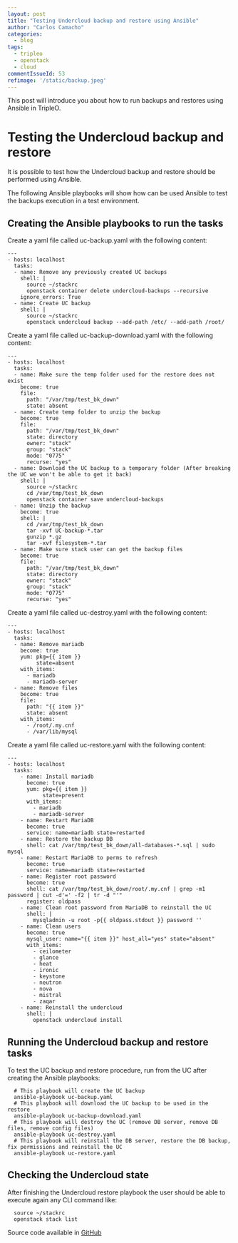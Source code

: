 ```yaml
---
layout: post
title: "Testing Undercloud backup and restore using Ansible"
author: "Carlos Camacho"
categories:
  - blog
tags:
  - tripleo
  - openstack
  - cloud
commentIssueId: 53
refimage: '/static/backup.jpeg'
---
```


This post will introduce you about
how to run backups and restores using Ansible
in TripleO.

Testing the Undercloud backup and restore
=========================================

It is possible to test how the Undercloud
backup and restore should be performed using
Ansible.

The following Ansible playbooks will show
how can be used Ansible to test the
backups execution in a test environment.

Creating the Ansible playbooks to run the tasks
-----------------------------------------------

Create a yaml file called uc-backup.yaml
with the following content:

```
---
- hosts: localhost
  tasks:
  - name: Remove any previously created UC backups
    shell: |
      source ~/stackrc
      openstack container delete undercloud-backups --recursive
    ignore_errors: True
  - name: Create UC backup
    shell: |
      source ~/stackrc
      openstack undercloud backup --add-path /etc/ --add-path /root/
```

Create a yaml file called uc-backup-download.yaml
with the following content:


```
---
- hosts: localhost
  tasks:
  - name: Make sure the temp folder used for the restore does not exist
    become: true
    file:
      path: "/var/tmp/test_bk_down"
      state: absent
  - name: Create temp folder to unzip the backup
    become: true
    file:
      path: "/var/tmp/test_bk_down"
      state: directory
      owner: "stack"
      group: "stack"
      mode: "0775"
      recurse: "yes"
  - name: Download the UC backup to a temporary folder (After breaking the UC we won't be able to get it back)
    shell: |
      source ~/stackrc
      cd /var/tmp/test_bk_down
      openstack container save undercloud-backups
  - name: Unzip the backup
    become: true
    shell: |
      cd /var/tmp/test_bk_down
      tar -xvf UC-backup-*.tar
      gunzip *.gz
      tar -xvf filesystem-*.tar
  - name: Make sure stack user can get the backup files
    become: true
    file:
      path: "/var/tmp/test_bk_down"
      state: directory
      owner: "stack"
      group: "stack"
      mode: "0775"
      recurse: "yes"
```

Create a yaml file called uc-destroy.yaml
with the following content:

```
---
- hosts: localhost
  tasks:
  - name: Remove mariadb
    become: true
    yum: pkg={{ item }}
         state=absent
    with_items:
      - mariadb
      - mariadb-server
  - name: Remove files
    become: true
    file:
      path: "{{ item }}"
      state: absent
    with_items:
      - /root/.my.cnf
      - /var/lib/mysql
```

Create a yaml file called uc-restore.yaml
with the following content:

```
---
- hosts: localhost
  tasks:
    - name: Install mariadb
      become: true
      yum: pkg={{ item }}
           state=present
      with_items:
        - mariadb
        - mariadb-server
    - name: Restart MariaDB
      become: true
      service: name=mariadb state=restarted
    - name: Restore the backup DB
      shell: cat /var/tmp/test_bk_down/all-databases-*.sql | sudo mysql
    - name: Restart MariaDB to perms to refresh
      become: true
      service: name=mariadb state=restarted
    - name: Register root password
      become: true
      shell: cat /var/tmp/test_bk_down/root/.my.cnf | grep -m1 password | cut -d'=' -f2 | tr -d "'"
      register: oldpass
    - name: Clean root password from MariaDB to reinstall the UC
      shell: |
        mysqladmin -u root -p{{ oldpass.stdout }} password ''
    - name: Clean users
      become: true
      mysql_user: name="{{ item }}" host_all="yes" state="absent"
      with_items:
        - ceilometer
        - glance
        - heat
        - ironic
        - keystone
        - neutron
        - nova
        - mistral
        - zaqar
    - name: Reinstall the undercloud
      shell: |
        openstack undercloud install
```


Running the Undercloud backup and restore tasks
-----------------------------------------------

To test the UC backup and restore procedure, run from the UC
after creating the Ansible playbooks:

```
  # This playbook will create the UC backup
  ansible-playbook uc-backup.yaml
  # This playbook will download the UC backup to be used in the restore
  ansible-playbook uc-backup-download.yaml
  # This playbook will destroy the UC (remove DB server, remove DB files, remove config files)
  ansible-playbook uc-destroy.yaml
  # This playbook will reinstall the DB server, restore the DB backup, fix permissions and reinstall the UC
  ansible-playbook uc-restore.yaml
```


Checking the Undercloud state
-----------------------------

After finishing the Undercloud restore playbook the user should be able to execute again
any CLI command like:

```
  source ~/stackrc
  openstack stack list
```

Source code available in [GitHub](https://github.com/ccamacho/tripleo-ansible/tree/master/undercloud-backup-restore-check)
